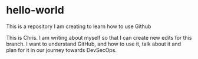 # hello-world
This is a repository I am creating to learn how to use Github

This is Chris.  I am writing about myself so that I can create new edits for this branch.  I want to understand GitHub, and how to use it, talk about it and plan for it in our journey towards DevSecOps.
